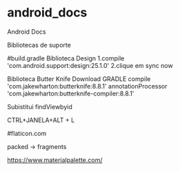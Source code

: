 # android_docs
Android Docs

Bibliotecas de suporte

#build.gradle 
Biblioteca Design
1.compile 'com.android.support:design:25.1.0'
2.clique em sync now

Biblioteca
Butter Knife
Download
GRADLE
compile 'com.jakewharton:butterknife:8.8.1'
annotationProcessor 'com.jakewharton:butterknife-compiler:8.8.1'

Subistitui findViewbyid


CTRL+JANELA+ALT + L

#flaticon.com

packed 
  -> fragments

https://www.materialpalette.com/

